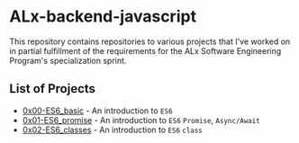 # ALx-backend-javascript

This repository contains repositories to various projects that I've worked on in partial fulfillment of the requirements for the ALx Software Engineering Program's specialization sprint.

## List of Projects
- [0x00-ES6_basic](./0x00-ES6_basic) - An introduction to `ES6`
- [0x01-ES6_promise](./0x01-ES6_promise) - An introduction to `ES6` `Promise`, `Async/Await`
- [0x02-ES6_classes](./0x02-ES6_classes) - An introduction to `ES6` `class`
